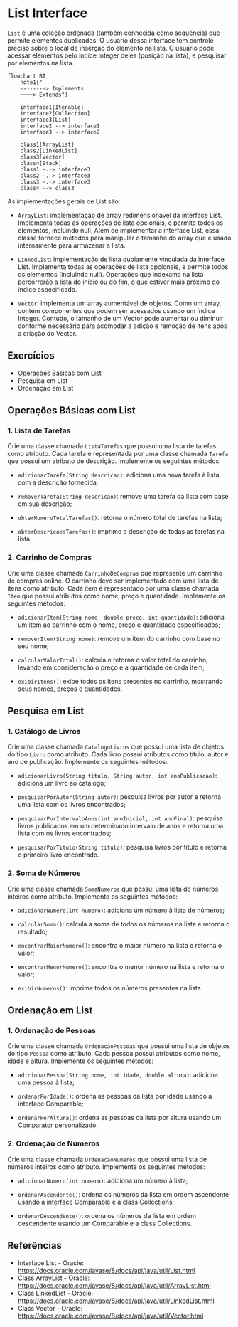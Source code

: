 # List Interface

 `List` é uma coleção ordenada (também conhecida como sequência) que permite elementos duplicados. O usuário dessa interface tem controle preciso sobre o local de inserção do elemento na lista. O usuário pode acessar elementos pelo índice Integer deles (posição na lista), e pesquisar por elementos na lista.


```mermaid
flowchart BT
    note1["
    --------> Implements
    ────> Extends"]

    interface1[Iterable]
    interface2[Collection]
    interface3[List]
    interface2 --> interface1
    interface3 --> interface2

    class1[ArrayList]
    class2[LinkedList]
    class3[Vector]
    class4[Stack]
    class1 -.-> interface3
    class2 -.-> interface3
    class3 -.-> interface3
    class4 --> class3
```

As implementações gerais de List são:

- `ArrayList`: implementação de array redimensionável da interface List. Implementa todas as operações de lista opcionais, e permite todos os elementos, incluindo null. Além de implementar a interface List, essa classe fornece métodos para manipular o tamanho do array que é usado internamente para armazenar a lista.

- `LinkedList`: implementação de lista duplamente vinculada da interface List. Implementa todas as operações de lista opcionais, e permite todos os elementos (incluindo null). Operações que indexama na lista percorrerão a lista do início ou do fim, o que estiver mais próximo do índice especificado.

- `Vector`: implementa um array aumentável de objetos. Como um array, contém componentes que podem ser acessados usando um índice Integer. Contudo, o tamanho de um Vector pode aumentar ou diminuir conforme necessário para acomodar a adição e remoção de itens após a criação do Vector.

## Exercícios
- Operações Básicas com List
- Pesquisa em List
- Ordenação em List

## Operações Básicas com List
### 1. Lista de Tarefas
Crie uma classe chamada `ListaTarefas` que possui uma lista de tarefas como atributo. Cada tarefa é representada por uma classe chamada `Tarefa` que possui um atributo de descrição. Implemente os seguintes métodos:

- `adicionarTarefa(String descricao)`: adiciona uma nova tarefa à lista com a descrição fornecida;

- `removerTarefa(String descricao)`: remove uma tarefa da lista com base em sua descrição;

- `obterNumeroTotalTarefas()`: retorna o número total de tarefas na lista;

- `obterDescricoesTarefas()`: imprime a descrição de todas as tarefas na lista.

### 2. Carrinho de Compras
Crie uma classe chamada `CarrinhoDeCompras` que represente um carrinho de compras online. O carrinho deve ser implementado com uma lista de itens como atributo. Cada item é representado por uma classe chamada `Item` que possui atributos como nome, preço e quantidade. Implemente os seguintes métodos:

- `adicionarItem(String nome, double preco, int quantidade)`: adiciona um item ao carrinho com o nome, preço e quantidade especificados;

- `removerItem(String nome)`: remove um item do carrinho com base no seu nome;

- `calcularValorTotal()`: calcula e retorna o valor total do carrinho, levando em consideração o preço e a quantidade de cada item;

- `exibirItens()`: exibe todos os itens presentes no carrinho, mostrando seus nomes, preços e quantidades.

## Pesquisa em List
### 1. Catálogo de Livros
Crie uma classe chamada `CatalogoLivros` que possui uma lista de objetos do tipo `Livro` como atributo. Cada livro possui atributos como título, autor e ano de publicação. Implemente os seguintes métodos:

- `adicionarLivro(String titulo, String autor, int anoPublicacao)`: adiciona um livro ao catálogo;

- `pesquisarPorAutor(String autor)`: pesquisa livros por autor e retorna uma lista com os livros encontrados;

- `pesquisarPorIntervaloAnos(int anoInicial, int anoFinal)`: pesquisa livros publicados em um determinado intervalo de anos e retorna uma lista com os livros encontrados;

- `pesquisarPorTitulo(String titulo)`: pesquisa livros por título e retorna o primeiro livro encontrado.

### 2. Soma de Números
Crie uma classe chamada `SomaNumeros` que possui uma lista de números inteiros como atributo. Implemente os seguintes métodos:

- `adicionarNumero(int numero)`: adiciona um número à lista de números;

- `calcularSoma()`: calcula a soma de todos os números na lista e retorna o resultado;

- `encontrarMaiorNumero()`: encontra o maior número na lista e retorna o valor;

- `encontrarMenorNumero()`: encontra o menor número na lista e retorna o valor;

- `exibirNumeros()`: imprime todos os números presentes na lista.

## Ordenação em List
### 1. Ordenação de Pessoas
Crie uma classe chamada `OrdenacaoPessoas` que possui uma lista de objetos do tipo `Pessoa` como atributo. Cada pessoa possui atributos como nome, idade e altura. Implemente os seguintes métodos:

- `adicionarPessoa(String nome, int idade, double altura)`: adiciona uma pessoa à lista;

- `ordenarPorIdade()`: ordena as pessoas da lista por idade usando a interface Comparable;

- `ordenarPorAltura()`: ordena as pessoas da lista por altura usando um Comparator personalizado.

### 2. Ordenação de Números
Crie uma classe chamada `OrdenacaoNumeros` que possui uma lista de números inteiros como atributo. Implemente os seguintes métodos:

- `adicionarNumero(int numero)`: adiciona um número à lista;

- `ordenarAscendente()`: ordena os números da lista em ordem ascendente usando a interface Comparable e a class Collections;

- `ordenarDescendente()`: ordena os números da lista em ordem descendente usando um Comparable e a class Collections.

## Referências
- Interface List - Oracle: https://docs.oracle.com/javase/8/docs/api/java/util/List.html
- Class ArrayList - Oracle: https://docs.oracle.com/javase/8/docs/api/java/util/ArrayList.html
- Class LinkedList - Oracle: https://docs.oracle.com/javase/8/docs/api/java/util/LinkedList.html
- Class Vector - Oracle: https://docs.oracle.com/javase/8/docs/api/java/util/Vector.html